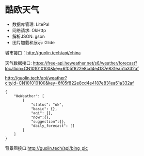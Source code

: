 # 酷欧天气

- 数据库管理: LitePal
- 网络请求: OkHttp
- 解析JSON: gson
- 图片加载和展示: Glide

城市接口：http://guolin.tech/api/china

天气数据接口: https://free-api.heweather.net/s6/weather/forecast?location=CN101010100&key=6f05f822e8cd4e4187e831ea51a332af

http://guolin.tech/api/weather?cityid=CN101010100&key=6f05f822e8cd4e4187e831ea51a332af

```
{
    "HeWeather": [
        {
            "status": "ok",
            "basic": {},
            "aqi": {},
            "now":{},
            "suggestion":{},
            "daily_forecast": []
        }
    ]
}
```

背景图接口:http://guolin.tech/api/bing_pic